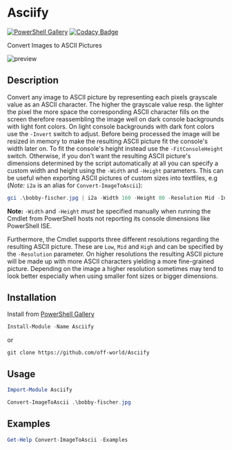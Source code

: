 # Asciify

[![PowerShell Gallery](https://img.shields.io/powershellgallery/v/Asciify.svg)](https://www.powershellgallery.com/packages/Asciify)
[![Codacy Badge](https://api.codacy.com/project/badge/Grade/cc2d46b1198e4484909af81fe17b3283)](https://www.codacy.com/app/off-world/Asciify?utm_source=github.com&amp;utm_medium=referral&amp;utm_content=off-world/Asciify&amp;utm_campaign=Badge_Grade)

Convert Images to ASCII Pictures

![preview](https://i.imgur.com/hVBnXGo.png)

## Description

Convert any image to ASCII picture by representing each pixels grayscale value as an ASCII character. The higher the grayscale value resp. the lighter the pixel the more space the corresponding ASCII character fills on the screen therefore reassembling the image well on dark console backgrounds with light font colors. On light console backgrounds with dark font colors use the `-Invert` switch to adjust. Before being processed the image will be resized in memory to make the resulting ASCII picture fit the console's width later on. To fit the console's height instead use the `-FitConsoleHeight` switch. Otherwise, if you don't want the resulting ASCII picture's dimensions determined by the script automatically at all you can specify a custom width and height using the `-Width` and `-Height` parameters. This can be useful when exporting ASCII pictures of custom sizes into textfiles, e.g (_Note:_ `i2a` is an alias for `Convert-ImageToAscii`):
```PowerShell
gci .\bobby-fischer.jpg | i2a -Width 160 -Height 80 -Resolution Mid -Invert > .\bobby-fischer.txt
```
**Note:** `-Width` and `-Height` _must_ be specified manually when running the Cmdlet from PowerShell hosts not reporting its console dimensions like PowerShell ISE.

Furthermore, the Cmdlet supports three different resolutions regarding the resulting ASCII picture. These are `Low`, `Mid` and `High` and can be specified by the `-Resolution` parameter. On higher resolutions the resulting ASCII picture will be made up with more ASCII characters yielding a more fine-grained picture. Depending on the image a higher resolution sometimes may tend to look better especially when using smaller font sizes or bigger dimensions.

## Installation

Install from [PowerShell Gallery](https://www.powershellgallery.com/packages/Asciify)

```Powershell
Install-Module -Name Asciify
```
or
```Shell
git clone https://github.com/off-world/Asciify
```

## Usage

```Powershell
Import-Module Asciify

Convert-ImageToAscii .\bobby-fischer.jpg
```

## Examples

```Powershell
Get-Help Convert-ImageToAscii -Examples
```
